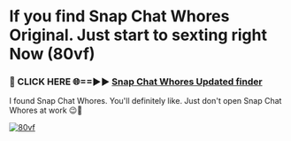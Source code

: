 # If you find Snap Chat Whores Original. Just start to sexting right Now (80vf)

<h3>🔴 CLICK HERE 🌐==►► <a href="https://tinyurl.com/mtbk5fxa" rel="nofollow">Snap Chat Whores Updated finder</a></h3>

I found Snap Chat Whores. You'll definitely like. Just don't open Snap Chat Whores at work 😉💬

[![80vf](https://i.imgur.com/Q8WKrnY.jpeg)](https://tinyurl.com/mtbk5fxa)
